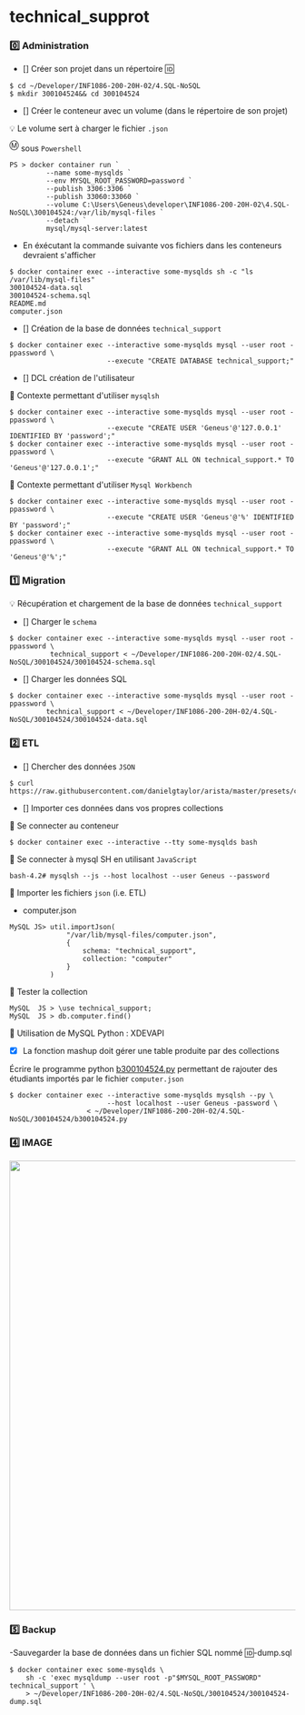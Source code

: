 # technical_supprot

### :zero: Administration

- [] Créer son projet dans un répertoire :id:

```
$ cd ~/Developer/INF1086-200-20H-02/4.SQL-NoSQL
$ mkdir 300104524&& cd 300104524
```


- [] Créer le conteneur avec un volume (dans le répertoire de son projet)


:bulb: Le volume sert à charger le fichier `.json`



<sup>:m:</sup> sous `Powershell`

```
PS > docker container run `
         --name some-mysqlds `
         --env MYSQL_ROOT_PASSWORD=password `
         --publish 3306:3306 `
         --publish 33060:33060 `
         --volume C:\Users\Geneus\developer\INF1086-200-20H-02\4.SQL-NoSQL\300104524:/var/lib/mysql-files `
         --detach `
         mysql/mysql-server:latest
```

* En éxécutant la commande suivante vos fichiers dans les conteneurs devraient s'afficher

```
$ docker container exec --interactive some-mysqlds sh -c "ls /var/lib/mysql-files"
300104524-data.sql
300104524-schema.sql
README.md
computer.json
```



- [] Création de la base de données `technical_support`

```
$ docker container exec --interactive some-mysqlds mysql --user root -ppassword \
                        --execute "CREATE DATABASE technical_support;"
```

- []  DCL création de l'utilisateur

:pushpin: Contexte permettant d'utiliser `mysqlsh` 

```
$ docker container exec --interactive some-mysqlds mysql --user root -ppassword \
                        --execute "CREATE USER 'Geneus'@'127.0.0.1' IDENTIFIED BY 'password';"
$ docker container exec --interactive some-mysqlds mysql --user root -ppassword \
                        --execute "GRANT ALL ON technical_support.* TO 'Geneus'@'127.0.0.1';"
```

:pushpin: Contexte permettant d'utiliser `Mysql Workbench` 


```
$ docker container exec --interactive some-mysqlds mysql --user root -ppassword \
                        --execute "CREATE USER 'Geneus'@'%' IDENTIFIED BY 'password';"
$ docker container exec --interactive some-mysqlds mysql --user root -ppassword \
                        --execute "GRANT ALL ON technical_support.* TO 'Geneus'@'%';"
```

### :one: Migration

:bulb: Récupération et chargement de la base de données `technical_support`

- [] Charger le `schema`

```
$ docker container exec --interactive some-mysqlds mysql --user root -ppassword \
          technical_support < ~/Developer/INF1086-200-20H-02/4.SQL-NoSQL/300104524/300104524-schema.sql
```

- [] Charger les données SQL

```
$ docker container exec --interactive some-mysqlds mysql --user root -ppassword \
         technical_support < ~/Developer/INF1086-200-20H-02/4.SQL-NoSQL/300104524/300104524-data.sql
```

### :two: ETL

- [] Chercher des données `JSON`

```
$ curl https://raw.githubusercontent.com/danielgtaylor/arista/master/presets/computer.json
```

- [] Importer ces données dans vos propres collections

:pushpin: Se connecter au conteneur

```
$ docker container exec --interactive --tty some-mysqlds bash
```

:pushpin: Se connecter à mysql SH en utilisant `JavaScript`

```
bash-4.2# mysqlsh --js --host localhost --user Geneus --password
```

:pushpin: Importer les fichiers `json` (i.e. ETL)

* computer.json

```
MySQL JS> util.importJson(
              "/var/lib/mysql-files/computer.json", 
              {
                  schema: "technical_support", 
                  collection: "computer"
              }
          )
```

:pushpin: Tester la collection

```
MySQL  JS > \use technical_support;
MySQL  JS > db.computer.find()
```
:pushpin: Utilisation de MySQL Python : XDEVAPI 

- [x] La fonction mashup doit gérer une table produite par des collections

Écrire le programme python [b300104524.py](b300104524.py) permettant de rajouter des étudiants importés par le fichier `computer.json`

```
$ docker container exec --interactive some-mysqlds mysqlsh --py \
                        --host localhost --user Geneus -password \
                   < ~/Developer/INF1086-200-20H-02/4.SQL-NoSQL/300104524/b300104524.py
```

### :four: IMAGE

<img src="technical_support.JPG" witdth=920 height=791 ></img>


### :five: Backup

-Sauvegarder la base de données dans un fichier SQL nommé 🆔-dump.sql
 
```
$ docker container exec some-mysqlds \
    sh -c 'exec mysqldump --user root -p"$MYSQL_ROOT_PASSWORD" technical_support ' \
    > ~/Developer/INF1086-200-20H-02/4.SQL-NoSQL/300104524/300104524-dump.sql
```
